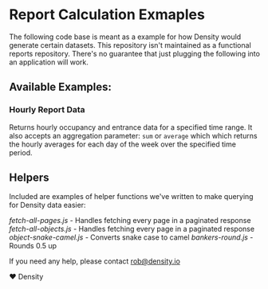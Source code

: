 # Report Calculation Exmaples
The following code base is meant as a example for how Density would generate certain datasets. This repository isn't maintained as a functional reports repository. There's no guarantee that just plugging the following into an application will work.

## Available Examples:

### Hourly Report Data
Returns hourly occupancy and entrance data for a specified time range. It also accepts an aggregation parameter: `sum` or `average` which which returns the hourly averages for each day of the week over the specified time period.

## Helpers
Included are examples of helper functions we've written to make querying for Density data easier:

*fetch-all-pages.js -* Handles fetching every page in a paginated response
*fetch-all-objects.js -* Handles fetching every page in a paginated response
*object-snake-camel.js -* Converts snake case to camel
*bankers-round.js -* Rounds 0.5 up

If you need any help, please contact rob@density.io

❤ Density